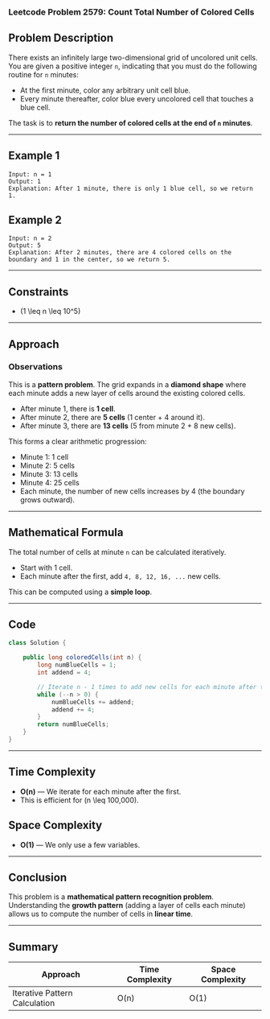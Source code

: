 ### Leetcode Problem 2579: Count Total Number of Colored Cells

## Problem Description

There exists an infinitely large two-dimensional grid of uncolored unit cells. You are given a positive integer `n`, indicating that you must do the following routine for `n` minutes:

- At the first minute, color any arbitrary unit cell blue.
- Every minute thereafter, color blue every uncolored cell that touches a blue cell.

The task is to **return the number of colored cells at the end of `n` minutes**.

---

## Example 1

```
Input: n = 1
Output: 1
Explanation: After 1 minute, there is only 1 blue cell, so we return 1.
```

## Example 2

```
Input: n = 2
Output: 5
Explanation: After 2 minutes, there are 4 colored cells on the boundary and 1 in the center, so we return 5.
```

---

## Constraints
- \(1 \leq n \leq 10^5\)

---

## Approach

### Observations
This is a **pattern problem**. The grid expands in a **diamond shape** where each minute adds a new layer of cells around the existing colored cells.

- After minute 1, there is **1 cell**.
- After minute 2, there are **5 cells** (1 center + 4 around it).
- After minute 3, there are **13 cells** (5 from minute 2 + 8 new cells).

This forms a clear arithmetic progression:
- Minute 1: 1 cell
- Minute 2: 5 cells
- Minute 3: 13 cells
- Minute 4: 25 cells
- Each minute, the number of new cells increases by 4 (the boundary grows outward).

---

## Mathematical Formula

The total number of cells at minute `n` can be calculated iteratively. 
- Start with 1 cell.
- Each minute after the first, add `4, 8, 12, 16, ...` new cells.

This can be computed using a **simple loop**.

---

## Code

```java
class Solution {

    public long coloredCells(int n) {
        long numBlueCells = 1;
        int addend = 4;

        // Iterate n - 1 times to add new cells for each minute after the first
        while (--n > 0) {
            numBlueCells += addend;
            addend += 4;
        }
        return numBlueCells;
    }
}
```

---

## Time Complexity
- **O(n)** — We iterate for each minute after the first.
- This is efficient for \(n \leq 100,000\).

## Space Complexity
- **O(1)** — We only use a few variables.

---

## Conclusion
This problem is a **mathematical pattern recognition problem**. Understanding the **growth pattern** (adding a layer of cells each minute) allows us to compute the number of cells in **linear time**.

---

## Summary
| Approach | Time Complexity | Space Complexity |
|---|---|---|
| Iterative Pattern Calculation | O(n) | O(1) |


